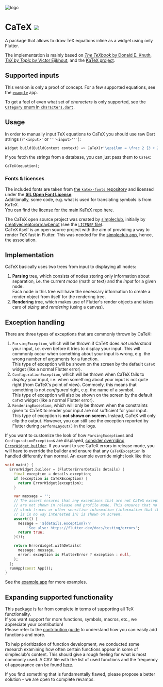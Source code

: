 ![logo][]

# CaTeX [![](https://img.shields.io/pub/v/catex.svg)](https://pub.dev/packages/catex)

A package that allows to draw TeX equations inline as a widget using only Flutter.

The implementation is mainly based on [*The TeXbook* by Donald E. Knuth][TeXbook], 
[*TeX by Topic* by Victor Eijkhout][TeX by Topic], and the [KaTeX project][KaTeX GitHub].

## Supported inputs

This version is only a proof of concept. For a few supported equations, 
see the [`example`][example] app.

To get a feel of even what set of *characters* is only supported, see the 
[`Category` enum in `characters.dart`][categories].

## Usage

In order to manually input TeX equations to CaTeX you should use 
raw Dart strings (`r'<input>'` or `'''<input>'''`):

```dart
Widget build(BuildContext context) => CaTeX(r'\epsilon = \frac 2 {3 + 2}');
```

If you fetch the strings from a database, you can just pass them to `CaTeX`:

```dart
CaTeX(equation);
```

### Fonts & licenses

The included fonts are taken from [the `katex-fonts` repository][katex-fonts] and licensed under 
the [**SIL Open Font License**][fonts license].  
Additionally, some code, e.g. what is used for translating symbols is from KaTeX.  
You can find the [license for the main KaTeX repo here][KaTeX license].

The CaTeX open source project was created by [simpleclub][], initially by 
[creativecreatorormaybenot][] (see the [`LICENSE` file][license]).  
CaTeX itself is an open source project with the aim of providing a way to render TeX
fast in Flutter. This was needed for the [simpleclub app][simpleclub], hence, the association.

## Implementation

CaTeX basically uses two trees from input to displaying all nodes:

1. **Parsing** tree, which consists of nodes storing only information about separation, i.e. 
   the current *mode* (math or text) and the *input* for a given node.  
   Each node in this tree will have the necessary information to create 
   a render object from itself for the rendering tree.
1. **Rendering** tree, which makes use of Flutter's render objects and takes care 
   of *sizing* and *rendering* (using a canvas).

## Exception handling

There are three types of exceptions that are commonly thrown by CaTeX:

1. `ParsingException`, which will be thrown if CaTeX does *not understand* your input, i.e.
   even before it tries to display your input. This will commonly occur when something about
   your input is wrong, e.g. the wrong number of arguments for a function.  
   This type of exception will be shown on the screen by the default `CaTeX` widget 
   (like a normal Flutter error).
1. `ConfigurationException`, which will be thrown when CaTeX fails to *display* your input, i.e.
   when something about your input is not quite right (from CaTeX's point of view).
   Commonly, this means that something is not *configured* right, e.g. the name of a symbol.  
   This type of exception will also be shown on the screen by the default `CaTeX` widget 
   (like a normal Flutter error).
1. `RenderingException`, which will only be thrown when the constraints given to CaTeX to render
   your input are not sufficient for your input.  
   This type of exception is **not shown on screen**. Instead, CaTeX will only clip the output.
   However, you can still see the exception reported by Flutter during `performLayout()` 
   in the logs.

If you want to customize the look of how `ParsingException`s and `ConfigurationException`s are
displayed, [consider overriding `ErrorWidget.builder`](https://flutter.dev/docs/testing/errors).
If you want to see CaTeX errors in release mode, you will have to override the builder and ensure
that any `CaTeXException` is handled differently than normal. An example override might look like
this:

```dart
void main() {
  ErrorWidget.builder = (FlutterErrorDetails details) {
    final exception = details.exception;
    if (exception is CaTeXException) {
      return ErrorWidget(exception);
    }

    var message = '';
    // The assert ensures that any exceptions that are not CaTeX exceptions
    // are not shown in release and profile mode. This ensures that no
    // stack traces or other sensitive information (information that the user
    // is in no way interested in) is shown on screen.
    assert(() {
      message = '${details.exception}\n'
          'See also: https://flutter.dev/docs/testing/errors';
      return true;
    }());

    return ErrorWidget.withDetails(
      message: message,
      error: exception is FlutterError ? exception : null,
    );
  };
  runApp(const App());
}
```

See the [example app](https://github.com/simpleclub/CaTeX/tree/master/example) for more examples.

## Expanding supported functionality

This package is far from complete in terms of supporting all TeX functionality.  
If you want support for more functions, symbols, macros, etc., we appreciate your contribution!  
Please refer to the [contribution guide][contributing] 
to understand how you can easily add functions and more.

To help prioritization of function development, we conducted some research examining how often 
certain functions appear in some of simpleclub's content. 
This should give a rough feeling for what is most commonly used. A CSV file with the list of 
used functions and the frequency of appearance can be found [here][function_frequency].

If you find something that is fundamentally flawed, please propose a better solution - 
we are open to complete revamps.

[//]: # (a list of all links used in this document)

[logo]: https://i.imgur.com/6DvWz3S.png
[example]: https://github.com/simpleclub/CaTeX/blob/master/example/README.md
[categories]: https://github.com/simpleclub/CaTeX/blob/master/lib/src/lookup/characters.dart
[license]: https://github.com/simpleclub/CaTeX/blob/master/LICENSE
[contributing]: https://github.com/simpleclub/CaTeX/blob/master/CONTRIBUTING.md
[TeXbook]: http://www.ctex.org/documents/shredder/src/texbook.pdf
[TeX by Topic]: http://texdoc.net/texmf-dist/doc/plain/texbytopic/TeXbyTopic.pdf
[KaTeX GitHub]: https://github.com/KaTeX/KaTeX
[katex-fonts]: https://github.com/KaTeX/katex-fonts/tree/feee984b451fea029d921ea0d41b917f56c8b7f6
[fonts license]: https://scripts.sil.org/cms/scripts/page.php?site_id=nrsi&id=OFL
[KaTeX license]: https://github.com/KaTeX/KaTeX/blob/b14197d9c9052d937dc789e1ac492bcdcdde5599/LICENSE
[creativecreatorormaybenot]: https://github.com/creativecreatorormaybenot
[simpleclub]: https://github.com/simpleclub
[function_frequency]: https://github.com/simpleclub/CaTeX/blob/master/function_prioritization.csv
